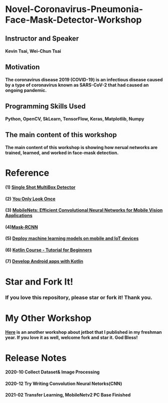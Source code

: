 # Novel-Coronavirus-Pneumonia-Face-Mask-Detector-Workshop

## Instructor and Speaker
#### Kevin Tsai, Wei-Chun Tsai

## Motivation
#### The coronavirus disease 2019 (COVID-19) is an infectious disease caused by a type of coronavirus known as SARS-CoV-2 that had caused an ongoing pandemic.

## Programming Skills Used
#### Python, OpenCV, SkLearn, TensorFlow, Keras, Matplotlib, Numpy

## The main content of this workshop
#### The main content of this workshop is showing how nerual networks are trained, learned, and worked in face-mask detection. 

# Reference

#### (1) [Single Shot MultiBox Detector](https://paperswithcode.com/method/ssd)
#### (2) [You Only Look Once](https://paperswithcode.com/paper/you-only-look-once-unified-real-time-object)
#### (3) [MobileNets: Efficient Convolutional Neural Networks for Mobile Vision Applications](https://paperswithcode.com/paper/mobilenets-efficient-convolutional-neural)
#### (4)[Mask-RCNN](https://paperswithcode.com/paper/mask-r-cnn)
#### (5) [Deploy machine learning models on mobile and IoT devices](https://www.tensorflow.org/lite)
#### (6) [Kotlin Course - Tutorial for Beginners](https://www.youtube.com/watch?v=F9UC9DY-vIU)
#### (7) [Develop Android apps with Kotlin](https://developer.android.com/kotlin)

# Star and Fork It!
### If you love this repository, please star or fork it! Thank you.

# My Other Workshop
#### [Here](https://github.com/KevinTsaiCodes/nvidia-jetbot-workshop) is an another workshop about jetbot that I published in my freshman year. If you love it as well, welcome fork and star it. God Bless!

# Release Notes

#### 2020-10 Collect Dataset& Image Processing

#### 2020-12 Try Writing Convolution Neural Netorks(CNN)

#### 2021-02 Transfer Learning, MobileNetv2 PC Base Finished
